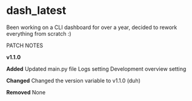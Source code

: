 # dash_latest
Been working on a CLI dashboard for over a year, decided to rework everything from scratch :)

PATCH NOTES

**v1.1.0**

**Added**
Updated main.py file
Logs setting
Development overview setting

**Changed**
Changed the version variable to v1.1.0 (duh)

**Removed**
None
